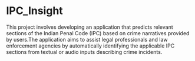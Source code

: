 # IPC_Insight

This project involves developing an application that predicts relevant sections of the Indian Penal Code (IPC) based on crime narratives provided by users.The application aims to assist legal professionals and law enforcement agencies by automatically identifying the applicable IPC sections from textual or audio inputs describing crime incidents.
